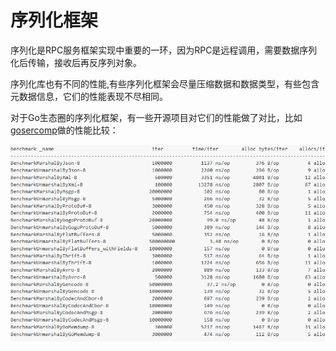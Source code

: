 # 序列化框架

序列化是RPC服务框架实现中重要的一环，因为RPC是远程调用，需要数据序列化后传输，接收后再反序列对象。

序列化库也有不同的性能,有些序列化框架会尽量压缩数据和数据类型，有些包含元数据信息，它们的性能表现不尽相同。

对于Go生态圈的序列化框架，有一些开源项目对它们的性能做了对比，比如 [gosercomp](https://github.com/smallnest/gosercomp)做的性能比较：

![](ch8-gosercomp.png)


